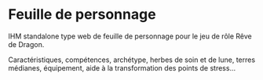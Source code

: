 # Feuille de personnage

IHM standalone type web de feuille de personnage pour le jeu de rôle Rêve de Dragon.

Caractéristiques, compétences, archétype, herbes de soin et de lune, terres médianes, équipement, aide à la transformation des points de stress...